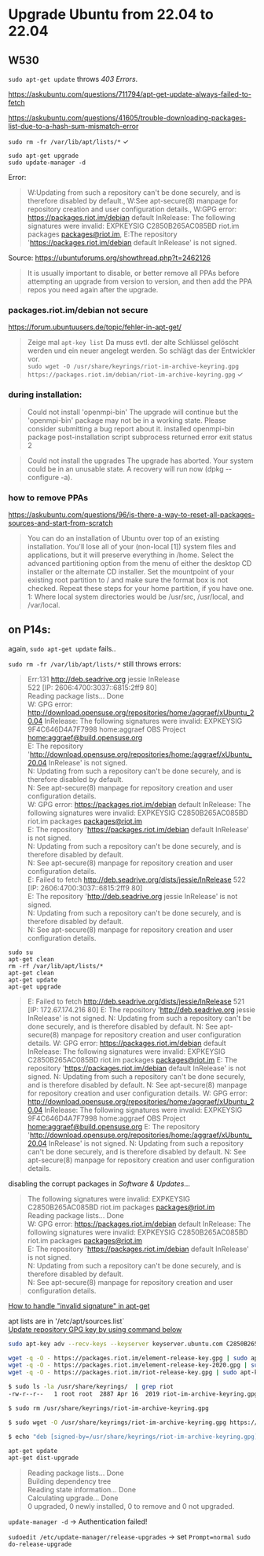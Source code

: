 # Upgrade Ubuntu from 22.04 to 22.04

## W530

`sudo apt-get update` throws _403 Errors_.

https://askubuntu.com/questions/711794/apt-get-update-always-failed-to-fetch

https://askubuntu.com/questions/41605/trouble-downloading-packages-list-due-to-a-hash-sum-mismatch-error

`sudo rm -fr /var/lib/apt/lists/*` ✓

```
sudo apt-get upgrade
sudo update-manager -d
```

Error: 
> W:Updating from such a repository can't be done securely, and is therefore disabled by default., W:See apt-secure(8) manpage for repository creation and user configuration details., W:GPG error: https://packages.riot.im/debian default InRelease: The following signatures were invalid: EXPKEYSIG C2850B265AC085BD riot.im packages <packages@riot.im>, E:The repository 'https://packages.riot.im/debian default InRelease' is not signed.

Source: https://ubuntuforums.org/showthread.php?t=2462126
>  It is usually important to disable, or better remove all PPAs before attempting an upgrade from version to version, and then add the PPA repos you need again after the upgrade.

### packages.riot.im/debian not secure

https://forum.ubuntuusers.de/topic/fehler-in-apt-get/

> Zeige mal `apt-key list` Da muss evtl. der alte Schlüssel gelöscht werden und ein neuer angelegt werden. So schlägt das der Entwickler vor.  
`sudo wget -O /usr/share/keyrings/riot-im-archive-keyring.gpg https://packages.riot.im/debian/riot-im-archive-keyring.gpg` ✓

### during installation:

> Could not install 'openmpi-bin'
> The upgrade will continue but the 'openmpi-bin' package may not be in a working state. Please consider submitting a bug report about it.
> installed openmpi-bin package post-installation script subprocess returned error exit status 2

> Could not install the upgrades
> The upgrade has aborted. Your system could be in an unusable state. A recovery will run now (dpkg --configure -a).

### how to remove PPAs

https://askubuntu.com/questions/96/is-there-a-way-to-reset-all-packages-sources-and-start-from-scratch

> You can do an installation of Ubuntu over top of an existing installation. You'll lose all of your (non-local [1]) system files and applications, but it will preserve everything in /home.
> Select the advanced partitioning option from the menu of either the desktop CD installer or the alternate CD installer. Set the mountpoint of your existing root partition to / and make sure the format box is not checked. Repeat these steps for your home partition, if you have one.
> 1: Where local system directories would be /usr/src, /usr/local, and /var/local.

## on P14s:

again, `sudo apt-get update` fails..

`sudo rm -fr /var/lib/apt/lists/*` still throws errors:

> Err:131 http://deb.seadrive.org jessie InRelease  
>  522   [IP: 2606:4700:3037::6815:2ff9 80]  
> Reading package lists... Done                                                     
> W: GPG error: http://download.opensuse.org/repositories/home:/aggraef/xUbuntu_20.04  InRelease: The following signatures were invalid: EXPKEYSIG 9F4C646D4A7F7998 home:aggraef OBS Project <home:aggraef@build.opensuse.org>  
> E: The repository 'http://download.opensuse.org/repositories/home:/aggraef/xUbuntu_20.04  InRelease' is not signed.  
> N: Updating from such a repository can't be done securely, and is therefore disabled by default.  
> N: See apt-secure(8) manpage for repository creation and user configuration details.  
> W: GPG error: https://packages.riot.im/debian default InRelease: The following signatures were invalid: EXPKEYSIG C2850B265AC085BD riot.im packages <packages@riot.im>  
> E: The repository 'https://packages.riot.im/debian default InRelease' is not signed.  
> N: Updating from such a repository can't be done securely, and is therefore disabled by default.  
> N: See apt-secure(8) manpage for repository creation and user configuration details.  
> E: Failed to fetch http://deb.seadrive.org/dists/jessie/InRelease  522   [IP: 2606:4700:3037::6815:2ff9 80]  
> E: The repository 'http://deb.seadrive.org jessie InRelease' is not signed.  
> N: Updating from such a repository can't be done securely, and is therefore disabled by default.  
> N: See apt-secure(8) manpage for repository creation and user configuration details.

```
sudo su
apt-get clean
rm -rf /var/lib/apt/lists/*
apt-get clean
apt-get update 
apt-get upgrade
```

> E: Failed to fetch http://deb.seadrive.org/dists/jessie/InRelease  521   [IP: 172.67.174.216 80]
E: The repository 'http://deb.seadrive.org jessie InRelease' is not signed.
N: Updating from such a repository can't be done securely, and is therefore disabled by default.
N: See apt-secure(8) manpage for repository creation and user configuration details.
W: GPG error: https://packages.riot.im/debian default InRelease: The following signatures were invalid: EXPKEYSIG C2850B265AC085BD riot.im packages <packages@riot.im>
E: The repository 'https://packages.riot.im/debian default InRelease' is not signed.
N: Updating from such a repository can't be done securely, and is therefore disabled by default.
N: See apt-secure(8) manpage for repository creation and user configuration details.
W: GPG error: http://download.opensuse.org/repositories/home:/aggraef/xUbuntu_20.04  InRelease: The following signatures were invalid: EXPKEYSIG 9F4C646D4A7F7998 home:aggraef OBS Project <home:aggraef@build.opensuse.org>
E: The repository 'http://download.opensuse.org/repositories/home:/aggraef/xUbuntu_20.04  InRelease' is not signed.
N: Updating from such a repository can't be done securely, and is therefore disabled by default.
N: See apt-secure(8) manpage for repository creation and user configuration details.

disabling the corrupt packages in _Software & Updates_...

>  The following signatures were invalid: EXPKEYSIG C2850B265AC085BD riot.im packages <packages@riot.im>  
> Reading package lists... Done  
> W: GPG error: https://packages.riot.im/debian default InRelease: The following signatures were invalid: EXPKEYSIG C2850B265AC085BD riot.im packages <packages@riot.im>  
> E: The repository 'https://packages.riot.im/debian default InRelease' is not signed.  
> N: Updating from such a repository can't be done securely, and is therefore disabled by default.  
>N: See apt-secure(8) manpage for repository creation and user configuration details.

[How to handle "invalid signature" in apt-get](https://askubuntu.com/questions/1240263/how-to-handle-invalid-signature-in-apt-get)

apt lists are in '/etc/apt/sources.list`  
[Update repository GPG key by using command below](https://askubuntu.com/questions/1344835/errors-when-trying-to-upgrade-to-ubuntu-21-04-from-20-10)
``` bash
sudo apt-key adv --recv-keys --keyserver keyserver.ubuntu.com C2850B265AC085BD

wget -q -O - https://packages.riot.im/element-release-key.gpg | sudo apt-key add -
wget -q -O - https://packages.riot.im/element-release-key-2020.gpg | sudo apt-key add -
wget -q -O - https://packages.riot.im/riot-release-key.gpg | sudo apt-key add -
```

``` bash
$ sudo ls -la /usr/share/keyrings/  | grep riot
-rw-r--r--   1 root root  2887 Apr 16  2019 riot-im-archive-keyring.gpg

$ sudo rm /usr/share/keyrings/riot-im-archive-keyring.gpg

$ sudo wget -O /usr/share/keyrings/riot-im-archive-keyring.gpg https://packages.riot.im/debian/riot-im-archive-keyring.gpg

$ echo "deb [signed-by=/usr/share/keyrings/riot-im-archive-keyring.gpg] https://packages.riot.im/debian/ default main" | sudo tee /etc/apt/sources.list.d/riot-im.list
```

``` bash
apt-get update
apt-get dist-upgrade
```

> Reading package lists... Done  
> Building dependency tree       
> Reading state information... Done  
> Calculating upgrade... Done  
> 0 upgraded, 0 newly installed, 0 to remove and 0 not upgraded.  

`update-manager -d` → Authentication failed!

`sudoedit /etc/update-manager/release-upgrades` → set `Prompt=normal`
`sudo do-release-upgrade`